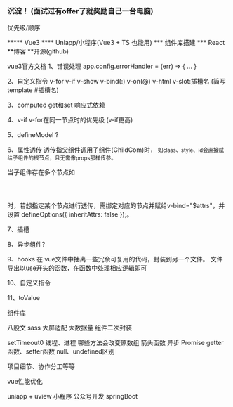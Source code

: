 ### 沉淀！ (面试过有offer了就奖励自己一台电脑)

优先级/顺序

***** Vue3
**** Uniapp/小程序(Vue3 + TS 也能用)
*** 组件库搭建
*** React
**博客
**开源(github)



vue3官方文档
1、错误处理 
app.config.errorHandler = (err) => {
    ...
}

2、自定义指令
v-for
v-if
v-show
v-bind(:)
v-on(@)
v-html
v-slot:插槽名 (简写 template #插槽名)

3、computed 
get和set
响应式依赖

4、v-if v-for在同一节点时的优先级 (v-if更高)

5、defineModel ?

6、属性透传
透传指父组件调用子组件(ChildCom)时，<ChildCom class="child-class" style="font-size: 12px"/>
如class、style、id会直接赋给子组件的根节点，且无需像props那样传参。

当子组件存在多个节点如
<header></header>
<content></content>
<footer></footer>
时，若想指定某个节点进行透传，需绑定对应的节点并赋给v-bind="$attrs"，并设置
defineOptions({
  inheritAttrs: false
});。

7、插槽

8、异步组件?

9、hooks
在.vue文件中抽离一些冗余可复用的代码，封装到另一个文件。
文件导出以use开头的函数，在函数中处理相应逻辑即可

10、自定义指令

11、toValue



组件库

八股文
sass
大屏适配
大数据量
组件二次封装


setTimeout0 线程、进程
哪些方法会改变原数组
箭头函数
异步 
Promise
getter函数、setter函数
null、undefined区别


项目细节、协作分工等等

vue性能优化

uniapp + uview
小程序
公众号开发
springBoot
